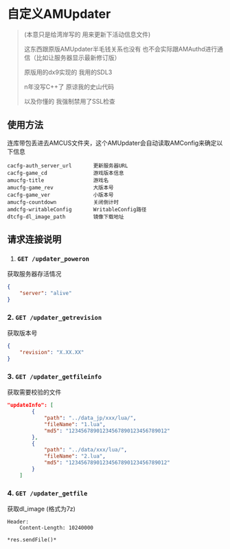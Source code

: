 # 自定义AMUpdater

>  (本意只是给湾岸写的 用来更新下活动信息文件)
>
> 这东西跟原版AMUpdater半毛钱关系也没有 也不会实际跟AMAuthd进行通信（比如让服务器显示最新修订版）
>
> 原版用的dx9实现的 我用的SDL3
>
> n年没写C++了 原谅我的史山代码
>
> 以及你懂的 我强制禁用了SSL检查

## 使用方法

连库带包丢进去AMCUS文件夹，这个AMUpdater会自动读取AMConfig来确定以下信息

```text
cacfg-auth_server_url       更新服务器URL         
cacfg-game_cd               游戏版本信息          
amucfg-title                游戏名                
amucfg-game_rev             大版本号			  
cacfg-game_ver              小版本号			  
amucfg-countdown            关闭倒计时			  
amdcfg-writableConfig       WritableConfig路径 	  
dtcfg-dl_image_path         镜像下载地址		
```

## 请求连接说明

1. ### `GET /updater_poweron`

 获取服务器存活情况

```json
{
	"server": "alive"
}
```

### 2. `GET /updater_getrevision`

获取版本号

```json
{
	"revision": "X.XX.XX"
}
```

### 3. `GET /updater_getfileinfo`

获取需要校验的文件

```json
"updateInfo": [
        {
            "path": "../data_jp/xxx/lua/",
            "fileName": "1.lua",
            "md5": "12345678901234567890123456789012"
        },
        {
            "path": "../data/xxx/lua/",
            "fileName": "2.lua",
            "md5": "12345678901234567890123456789012"
        }
    ]
```

### 4. `GET /updater_getfile`

获取dl_image (格式为7z)

```
Header:
	Content-Length: 10240000

*res.sendFile()*
```

